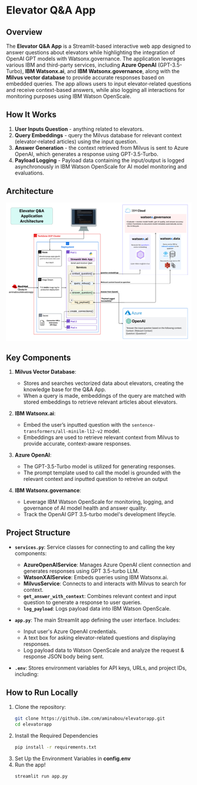 # Elevator Q&A App

## Overview

The **Elevator Q&A App** is a Streamlit-based interactive web app designed to answer questions about elevators while highlighting the integration of OpenAI GPT models with Watsonx.governance. The application leverages various IBM and third-party services, including **Azure OpenAI** (GPT-3.5-Turbo), **IBM Watsonx.ai**, and **IBM Watsonx.governance**, along with the **Milvus vector database** to provide accurate responses based on embedded queries. The app allows users to input elevator-related questions and receive context-based answers, while also logging all interactions for monitoring purposes using IBM Watson OpenScale.

## How It Works

1. **User Inputs Question** - anything related to elevators.
2. **Query Embeddings** - query the Milvus database for relevant context (elevator-related articles) using the input question.
3. **Answer Generation** - the context retrieved from Milvus is sent to Azure OpenAI, which generates a response using GPT-3.5-Turbo.
4. **Payload Logging** - Payload data containing the input/output is logged asynchronously in IBM Watson OpenScale for AI model monitoring and evaluations.

## Architecture
![Alt text](./images/architecture.png)

## Key Components

1. **Milvus Vector Database**:
    - Stores and searches vectorized data about elevators, creating the knowledge base for the Q&A App.
    - When a query is made, embeddings of the query are matched with stored embeddings to retrieve relevant articles about elevators.

2. **IBM Watsonx.ai**:
    - Embed the user’s inputted question with the `sentence-transformers/all-minilm-l12-v2` model.
    - Embeddings are used to retrieve relevant context from Milvus to provide accurate, context-aware responses.

3. **Azure OpenAI**:
    - The GPT-3.5-Turbo model is utilized for generating responses.
    - The prompt template used to call the model is grounded with the relevant context and inputted question to retreive an output

4. **IBM Watsonx.governance**:
    - Leverage IBM Watson OpenScale for monitoring, logging, and governance of AI model health and answer quality.
    - Track the OpenAI GPT 3.5-turbo model's development lifeycle.

## Project Structure

- **`services.py`**: Service classes for connecting to and calling the key components:
    - **AzureOpenAIService**: Manages Azure OpenAI client connection and generates responses using GPT 3.5-turbo LLM.
    - **WatsonXAIService**: Embeds queries using IBM Watsonx.ai.
    - **MilvusService**: Connects to and interacts with Milvus to search for context.
    - **`get_answer_with_context`**: Combines relevant context and input question to generate a response to user queries.
    - **`log_payload`**: Logs payload data into IBM Watson OpenScale.

- **`app.py`**: The main Streamlit app defining the user interface. Includes:
    - Input user's Azure OpenAI credentials.
    - A text box for asking elevator-related questions and displaying responses.
    - Log payload data to Watson OpenScale and analyze the request & response JSON body being sent.

- **`.env`**: Stores environment variables for API keys, URLs, and project IDs, including:

## How to Run Locally

1. Clone the repository:
   ```bash
   git clone https://github.ibm.com/aminabou/elevatorapp.git
   cd elevatorapp
2. Install the Required Dependencies
    ```bash
    pip install -r requirements.txt
3. Set Up the Environment Variables in **config.env**
4. Run the app!
    ```bash
    streamlit run app.py
